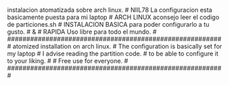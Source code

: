 instalacion atomatizada sobre arch linux.               #       NIIL78
La configuracion esta basicamente puesta para mi laptop #     ARCH LINUX 
aconsejo leer el codigo de particiones.sh               # INSTALACION BASICA 
para poder configurarlo a tu gusto.                     #         &
                                                        #      RAPIDA 
Uso libre para todo el mundo.                           #
#########################################################
atomized installation on arch linux.                    #
The configuration is basically set for my laptop        #
I advise reading the partition code.                    #
to be able to configure it to your liking.              #
                                                        #
Free use for everyone.                                  #
#########################################################
